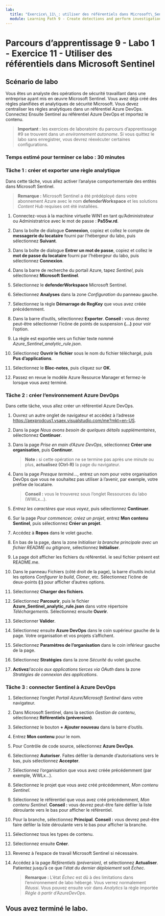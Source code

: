 ```yaml
---
lab:
  title: "Exercice\_11\_: utiliser des référentiels dans Microsoft\_Sentinel"
  module: Learning Path 9 - Create detections and perform investigations using Microsoft Sentinel
---
```


# Parcours d’apprentissage 9 - Labo 1 - Exercice 11 - Utiliser des référentiels dans Microsoft Sentinel

## Scénario de labo

Vous êtes un analyste des opérations de sécurité travaillant dans une entreprise ayant mis en œuvre Microsoft Sentinel. Vous avez déjà créé des règles planifiées et analytiques de sécurité Microsoft.  Vous devez centraliser les règles analytiques dans un référentiel Azure DevOps.  Connectez Ensuite Sentinel au référentiel Azure DevOps et importez le contenu. 

>**Important :** les exercices de laboratoire du parcours d’apprentissage #9 se trouvent dans un *environnement autonome*. Si vous quittez le labo sans enregistrer, vous devrez réexécuter certaines configurations.

### Temps estimé pour terminer ce labo : 30 minutes

### Tâche 1 : créer et exporter une règle analytique

Dans cette tâche, vous allez activer l’analyse comportementale des entités dans Microsoft Sentinel.

>**Remarque :** Microsoft Sentinel a été prédéployé dans votre abonnement Azure avec le nom **defenderWorkspace** et les solutions *Content Hub* requises ont été installées.

1. Connectez-vous à la machine virtuelle WIN1 en tant qu’Administrateur ou Administratrice avec le mot de passe : **Pa55w.rd**.  

1. Dans la boîte de dialogue **Connexion**, copiez et collez le compte de **messagerie du locataire** fourni par l’hébergeur du labo, puis sélectionnez **Suivant**.

1. Dans la boîte de dialogue **Entrer un mot de passe**, copiez et collez le **mot de passe du locataire** fourni par l’hébergeur du labo, puis sélectionnez **Connexion**.

1. Dans la barre de recherche du portail Azure, tapez *Sentinel*, puis sélectionnez **Microsoft Sentinel**.

1. Sélectionnez le **defenderWorkspace** Microsoft Sentinel.

1. Sélectionnez **Analyses** dans la zone *Configuration* du panneau gauche.

1. Sélectionnez la règle **Démarrage de RegKey** que vous avez créée précédemment.

1. Dans la barre d’outils, sélectionnez **Exporter**. **Conseil :** vous devrez peut-être sélectionner l’icône de points de suspension **(...)** pour voir l’option.

1. La règle est exportée vers un fichier texte nommé *Azure_Sentinel_analytic_rule.json*.

1. Sélectionnez **Ouvrir le fichier** sous le nom du fichier téléchargé, puis **Pus d’applications**.

1. Sélectionnez le **Bloc-notes**, puis cliquez sur **OK**.

1. Passez en revue le modèle Azure Resource Manager et fermez-le lorsque vous avez terminé.

### Tâche 2 : créer l’environnement Azure DevOps

Dans cette tâche, vous allez créer un référentiel Azure DevOps.

1. Ouvrez un autre onglet de navigateur et accédez à l’adresse <https://aexprodcus1.vsaex.visualstudio.com/me?mkt=en-US>.

1. Dans la page *Nous avons besoin de quelques détails supplémentaires*, sélectionnez **Continuer**.

1. Dans la page *Prise en main d’Azure DevOps*, sélectionnez **Créer une organisation**, puis **Continuer**.

    >**Note :** si cette opération ne se termine pas après une minute ou plus, **actualisez (Ctrl-R)** la page du navigateur.

1. Dans la page *Presque terminé...*, entrez un nom pour votre organisation DevOps que vous ne souhaitez pas utiliser à l’avenir, par exemple, votre préfixe de locataire.

    >**Conseil :** vous le trouverez sous l’onglet Ressources du labo (WWLx...).

1. *Entrez les caractères que vous voyez*, puis sélectionnez **Continuer**.

1. Sur la page *Pour commencer, créez un projet*, entrez **Mon contenu Sentinel**, puis sélectionnez **Créer un projet**.

1. Accédez à **Repos** dans le volet gauche.

1. En bas de la page, dans la zone *Initialiser la branche principale avec un fichier README ou gitignore*, sélectionnez **Initialiser**.

1. La page doit afficher les fichiers du référentiel.  le seul fichier présent est README.me.

1. Dans le panneau Fichiers (côté droit de la page), la barre d’outils inclut les options *Configurer la build*, *Cloner*, etc. Sélectionnez l’icône de deux-points **(:)** pour afficher d’autres options.

1. Sélectionnez **Charger des fichiers**.

1. Sélectionnez **Parcourir**, puis le fichier **Azure_Sentinel_analytic_rule.json** dans votre répertoire *Téléchargements*. Sélectionnez ensuite **Ouvrir**.

1. Sélectionner **Valider**.

1. Sélectionnez ensuite **Azure DevOps** dans le coin supérieur gauche de la page.  Votre organisation et vos projets s’affichent.

1. Sélectionnez **Paramètres de l’organisation** dans le coin inférieur gauche de la page.

1. Sélectionnez **Stratégies** dans la zone *Sécurité* du volet gauche.

1. **Activez***l’accès aux applications tierces via OAuth* dans la zone *Stratégies de connexion des applications*.


### Tâche 3 : connecter Sentinel à Azure DevOps

1. Sélectionnez l’onglet *Portail Azure*/*Microsoft Sentinel* dans votre navigateur.

1. Dans Microsoft Sentinel, dans la section *Gestion de contenu*, sélectionnez **Référentiels (préversion)**.

1. Sélectionnez le bouton **+ Ajouter nouveau** dans la barre d’outils.

1. Entrez **Mon contenu** pour le nom.

1. Pour Contrôle de code source, sélectionnez **Azure DevOps**.

1. Sélectionnez **Autoriser**. Faites défiler la demande d’autorisations vers le bas, puis sélectionnez **Accepter**.

1. Sélectionnez l’organisation que vous avez créée précédemment (par exemple, WWLx…).

1. Sélectionnez le projet que vous avez créé précédemment, *Mon contenu Sentinel*.

1. Sélectionnez le référentiel que vous avez créé précédemment, *Mon contenu Sentinel*. **Conseil :** vous devrez peut-être faire défiler la liste déroulante vers le bas pour afficher le référentiel.

1. Pour la branche, sélectionnez **Principal**. **Conseil :** vous devrez peut-être faire défiler la liste déroulante vers le bas pour afficher la branche.

1. Sélectionnez tous les types de contenu.

1. Sélectionnez ensuite **Créer**.

1. Revenez à l’espace de travail Microsoft Sentinel si nécessaire.

1. Accédez à la page *Référentiels (préversion),* et sélectionnez **Actualiser**. Patientez jusqu’à ce que l’*état du dernier déploiement* soit *Échec*.  

    >**Remarque :** L’état *Échec* est dû à des limitations dans l’environnement de labo hébergé. Vous verrez normalement *Réussi*. Vous pouvez ensuite voir dans *Analytics* la règle importée *Règle à partir d’AzureDevOps*.

## Vous avez terminé le labo.
